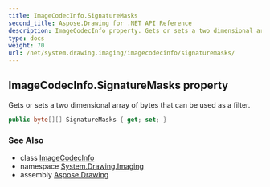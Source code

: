 ```yaml
---
title: ImageCodecInfo.SignatureMasks
second_title: Aspose.Drawing for .NET API Reference
description: ImageCodecInfo property. Gets or sets a two dimensional array of bytes that can be used as a filter
type: docs
weight: 70
url: /net/system.drawing.imaging/imagecodecinfo/signaturemasks/
---
```

## ImageCodecInfo.SignatureMasks property

Gets or sets a two dimensional array of bytes that can be used as a filter.

```csharp
public byte[][] SignatureMasks { get; set; }
```

### See Also

* class [ImageCodecInfo](../)
* namespace [System.Drawing.Imaging](../../imagecodecinfo/)
* assembly [Aspose.Drawing](../../../)


